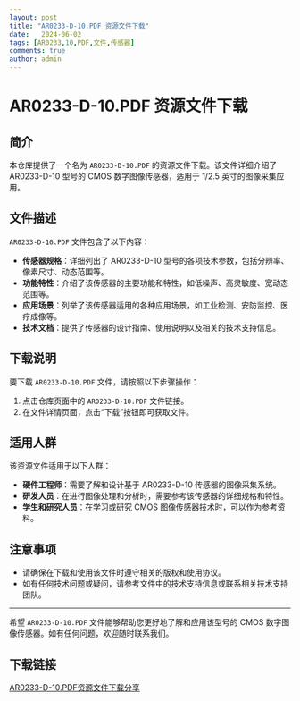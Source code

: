 ```yaml
---
layout: post
title: "AR0233-D-10.PDF 资源文件下载"
date:   2024-06-02
tags: [AR0233,10,PDF,文件,传感器]
comments: true
author: admin
---
```

# AR0233-D-10.PDF 资源文件下载

## 简介

本仓库提供了一个名为 `AR0233-D-10.PDF` 的资源文件下载。该文件详细介绍了 AR0233-D-10 型号的 CMOS 数字图像传感器，适用于 1/2.5 英寸的图像采集应用。

## 文件描述

`AR0233-D-10.PDF` 文件包含了以下内容：

- **传感器规格**：详细列出了 AR0233-D-10 型号的各项技术参数，包括分辨率、像素尺寸、动态范围等。
- **功能特性**：介绍了该传感器的主要功能和特性，如低噪声、高灵敏度、宽动态范围等。
- **应用场景**：列举了该传感器适用的各种应用场景，如工业检测、安防监控、医疗成像等。
- **技术文档**：提供了传感器的设计指南、使用说明以及相关的技术支持信息。

## 下载说明

要下载 `AR0233-D-10.PDF` 文件，请按照以下步骤操作：

1. 点击仓库页面中的 `AR0233-D-10.PDF` 文件链接。
2. 在文件详情页面，点击“下载”按钮即可获取文件。

## 适用人群

该资源文件适用于以下人群：

- **硬件工程师**：需要了解和设计基于 AR0233-D-10 传感器的图像采集系统。
- **研发人员**：在进行图像处理和分析时，需要参考该传感器的详细规格和特性。
- **学生和研究人员**：在学习或研究 CMOS 图像传感器技术时，可以作为参考资料。

## 注意事项

- 请确保在下载和使用该文件时遵守相关的版权和使用协议。
- 如有任何技术问题或疑问，请参考文件中的技术支持信息或联系相关技术支持团队。

---

希望 `AR0233-D-10.PDF` 文件能够帮助您更好地了解和应用该型号的 CMOS 数字图像传感器。如有任何问题，欢迎随时联系我们。

## 下载链接

[AR0233-D-10.PDF资源文件下载分享](https://pan.quark.cn/s/b2189c750bfc)